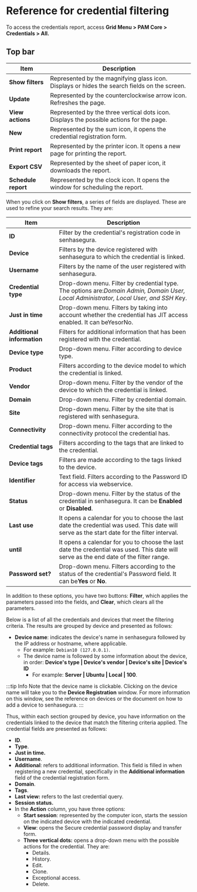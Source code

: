 # Reference for credential filtering

To access the credentials report, access **Grid Menu > PAM Core > Credentials > All.**

## Top bar

| Item                 | Description                                                                                  |
| -------------------- | -------------------------------------------------------------------------------------------- |
| **Show filters**    | Represented by the magnifying glass icon. Displays or hides the search fields on the screen. |
| **Update**          | Represented by the counterclockwise arrow icon. Refreshes the page.                          |
| **View actions**    | Represented by the three vertical dots icon. Displays the possible actions for the page.     |
| **New**             | Represented by the sum icon, it opens the credential registration form.                      |
| **Print report**    | Represented by the printer icon. It opens a new page for printing the report.                |
| **Export CSV**      | Represented by the sheet of paper icon, it downloads the report.                             |
| **Schedule report** | Represented by the clock icon. It opens the window for scheduling the report.                |

When you click on **Show filters**, a series of fields are displayed. These are used to refine your search results. They are:

| Item                             | Description                                                                                                                                  |
| -------------------------------- | -------------------------------------------------------------------------------------------------------------------------------------------- |
| **ID**                     | Filter by the credential's registration code in senhasegura.                                                                                 |
| **Device**                 | Filters by the device registered with senhasegura to which the credential is linked.                                                         |
| **Username**               | Filters by the name of the user registered with senhasegura.                                                                                 |
| **Credential type**        | Drop-down menu. Filter by credential type. The options are:*Domain Admin, Domain User, Local Administrator, Local User, and SSH Ke*y.      |
| **Just in time**           | Drop-down menu. Filters by taking into account whether the credential has JIT access enabled. It can beYesorNo.                              |
| **Additional information** | Filters for additional information that has been registered with the credential.                                                             |
| **Device type**            | Drop-down menu. Filter according to device type.                                                                                             |
| **Product**                | Filters according to the device model to which the credential is linked.                                                                     |
| **Vendor**                 | Drop-down menu. Filter by the vendor of the device to which the credential is linked.                                                        |
| **Domain**                 | Drop-down menu. Filter by credential domain.                                                                                                 |
| **Site**                   | Drop-down menu. Filter by the site that is registered with senhasegura.                                                                      |
| **Connectivity**           | Drop-down menu. Filter according to the connectivity protocol the credential has.                                                            |
| **Credential tags**        | Filters according to the tags that are linked to the credential.                                                                             |
| **Device tags**            | Filters are made according to the tags linked to the device.                                                                                 |
| **Identifier**             | Text field. Filters according to the Password ID for access via webservice.                                                                  |
| **Status**                 | Drop-down menu. Filter by the status of the credential in senhasegura. It can be **Enabled** or **Disabled**.                   |
| **Last use**               | It opens a calendar for you to choose the last date the credential was used. This date will serve as the start date for the filter interval. |
| **until**                  | It opens a calendar for you to choose the last date the credential was used. This date will serve as the end date of the filter range.       |
| **Password set?**          | Drop-down menu. Filters according to the status of the credential's Password field. It can be**Yes** or **No**.                  |

In addition to these options, you have two buttons: **Filter**, which applies the parameters passed into the fields, and **Clear**, which clears all the parameters.

Below is a list of all the credentials and devices that meet the filtering criteria. The results are grouped by device and presented as follows:

* **Device name**: indicates the device's name in senhasegura followed by the IP address or hostname, where applicable.
  * For example: `Debian10 (127.0.0.1)`.
  * The device name is followed by some information about the device, in order: **Device's type | Device's vendor | Device's site | Device's ID**
    * For example: **Server | Ubuntu | Local | 100**.

:::tip Info
Note that the device name is clickable. Clicking on the device name will take you to the **Device Registration** window. For more information on this window, see the reference on devices or the document on how to add a device to senhasegura.
:::

Thus, within each section grouped by device, you have information on the credentials linked to the device that match the filtering criteria applied. The credential fields are presented as follows:

* **ID**.
* **Type**.
* **Just in time.**
* **Username**.
* **Additional**: refers to additional information. This field is filled in when registering a new credential, specifically in the **Additional information** field of the credential registration form.
* **Domain**.
* **Tags**.
* **Last view:** refers to the last credential query.
* **Session status.**
* In the **Action** column, you have three options:
  * **Start session**: represented by the computer icon, starts the session on the indicated device with the indicated credential.
  * **View**: opens the Secure credential password display and transfer form.
  * **Three vertical dots:** opens a drop-down menu with the possible actions for the credential. They are:
    * Details.
    * History.
    * Edit.
    * Clone.
    * Exceptional access.
    * Delete.
